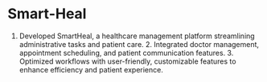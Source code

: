 # Smart-Heal
1. Developed SmartHeal, a healthcare management platform streamlining administrative tasks and patient care. 2. Integrated doctor management, appointment scheduling, and patient communication features. 3. Optimized workflows with user-friendly, customizable features to enhance efficiency and patient experience.
